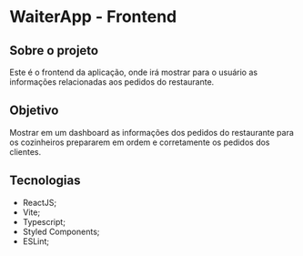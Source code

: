 # WaiterApp - Frontend

## Sobre o projeto

Este é o frontend da aplicação, onde irá mostrar para o usuário as informações relacionadas aos pedidos do restaurante.

## Objetivo

Mostrar em um dashboard as informações dos pedidos do restaurante para os cozinheiros prepararem em ordem e corretamente os pedidos dos clientes.

## Tecnologias

- ReactJS;
- Vite;
- Typescript;
- Styled Components;
- ESLint;
